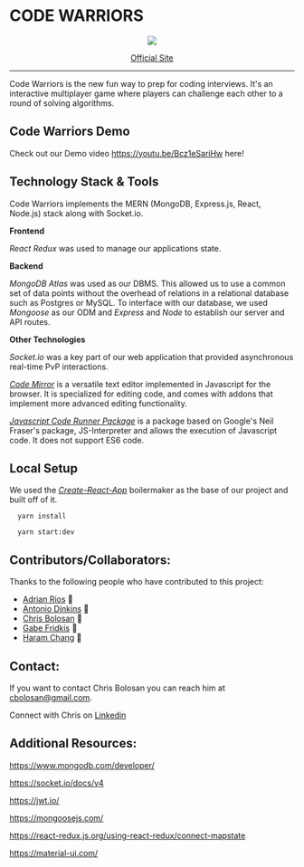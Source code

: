 # CODE WARRIORS

</p>
<p align='center'><a href="https://code-warriors-fs.herokuapp.com/"> <img style="max-width:300px" src="https://cdn.loom.com/sessions/thumbnails/57a3608ba5724a718efdfd2c86982268-with-play.gif"> </br> <p align='center'> Official Site</p> </a> </p>

<hr />
Code Warriors is the new fun way to prep for coding interviews. It's an interactive multiplayer game where players can challenge each other to a round of solving algorithms.

## Code Warriors Demo

Check out our Demo video <https://youtu.be/Bcz1eSariHw> here! 
 

## Technology Stack & Tools 

Code Warriors implements the MERN  (MongoDB, Express.js, React, Node.js) stack along with Socket.io.

**Frontend**

_React Redux_ was used to manage our applications state.

**Backend**

_MongoDB Atlas_ was used as our DBMS. This allowed us to use a common set of data points without the overhead of relations in a relational database such as Postgres or MySQL. To interface with our database, we used _Mongoose_ as our ODM and _Express_ and _Node_ to establish our server and API routes.

**Other Technologies**

_Socket.io_ was a key part of our web application that provided asynchronous real-time PvP interactions.

[_Code Mirror_](https://codemirror.net/) is a versatile text editor implemented in Javascript for the browser. It is specialized for editing code, and comes with addons that implement more advanced editing functionality. 

[_Javascript Code Runner Package_](https://www.npmjs.com/package/javascript-code-runner) is a package based on Google's Neil Fraser's package, JS-Interpreter and allows the execution of Javascript code. It does not support ES6 code. 

## Local Setup

We used the [_Create-React-App_](https://github.com/facebook/create-react-app) boilermaker as the base of our project and built off of it.

```
  yarn install
```

```
  yarn start:dev
```
## Contributors/Collaborators:

Thanks to the following people who have contributed to this project:

* [Adrian Rios](https://github.com/Galower1) 📖
* [Antonio Dinkins](https://github.com/adinkins2019) 📖
* [Chris Bolosan](https://github.com/chrisbolosan) 📖
* [Gabe Fridkis](https://github.com/gbfrid) 📖
* [Haram Chang](https://github.com/haramchang) 📖

## Contact:
<!--- You can add in your linkedin, medium, stack overflow, dev.to account, etc. here --->
If you want to contact Chris Bolosan you can reach him at <cbolosan@gmail.com>.

Connect with Chris on <a href="www.linkedin.com/in/chrisbolosan">Linkedin</a>



## Additional Resources:

https://www.mongodb.com/developer/

https://socket.io/docs/v4

https://jwt.io/

https://mongoosejs.com/

https://react-redux.js.org/using-react-redux/connect-mapstate

https://material-ui.com/

